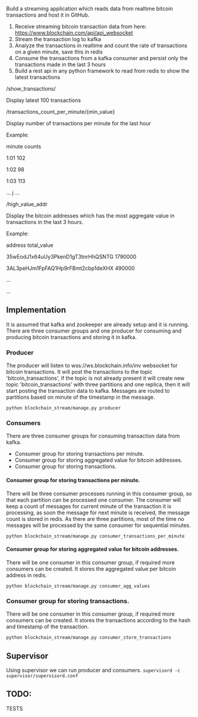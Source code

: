Build a streaming application which reads data from realtime bitcoin transactions and host it in GitHub.

1. Receive streaming bitcoin transaction data from here: https://www.blockchain.com/api/api_websocket
2. Stream the transaction log to kafka
3. Analyze the transactions in realtime and count the rate of transactions on a given minute, save this in redis
4. Consume the transactions from a kafka consumer and persist only the transactions made in the last 3 hours
5. Build a rest api in any python framework to read from redis to show the latest transactions


/show_transactions/

Display latest 100 transactions


/transactions_count_per_minute/{min_value}

Display number of transactions per minute for the last hour

Example:

minute counts

1:01   102

1:02   98

1:03   113

...
j
...


/high_value_addr

Display the bitcoin addresses which has the most aggregate value in transactions in the last 3 hours.

Example:

address                                 total_value

35wEodJ1x64uUy3PkenD1gT3tnrHhQSNTG      1790000

3AL3peHJm1FpFAQ1Hp9rFBmt2cbp1deXHX      490000

...

...


## Implementation
It is assumed that kafka and zookeeper are already setup and it is running. There are three consumer groups and one producer for consuming and producing bitcoin transactions and storing it in kafka.


### Producer
The producer will listen to wss://ws.blockchain.info/inv websocket for bitcoin transactions. It will post the transactions to the topic 'bitcoin_transactions', if the topic is not already present it will create new topic 'bitcoin_transactions' with three partitions and one replica, then it will start posting the transaction data to kafka. Messages are routed to partitions
based on minute of the timestamp in the message.

`python blockchain_stream/manage.py producer`


### Consumers
There are three consumer groups for consuming transaction data from kafka.

- Consumer group for storing transactions per minute.
- Consumer group for storing aggregated value for bitcoin addresses.
- Consumer group for storing transactions.


#### Consumer group for storing transactions per minute.
There will be three consumer processes running in this consumer group, so that each partition can be processed one consumer.
The consumer will keep a count of messages for current minute of the transaction it is processing, as soon the message for 
next minute is received, the message count is stored in redis. As there are three partitions, most of the time no messages
will be processed by the same consumer for sequential minutes.

`python blockchain_stream/manage.py consumer_transactions_per_minute`


#### Consumer group for storing aggregated value for bitcoin addresses.
There will be one consumer in this consumer group, if required more consumers can be created. It stores the aggregated value
per bitcoin address in redis.

`python blockchain_stream/manage.py consumer_agg_values`


### Consumer group for storing transactions.
There will be one consumer in this consumer group, if required more consumers can be created. It stores the transactions according to the hash and timestamp of the transaction.

`python blockchain_stream/manage.py consumer_store_transactions`


## Supervisor
Using supervisor we can run producer and consumers.
`supervisord -c supervisor/supervisord.conf`


## TODO:
TESTS